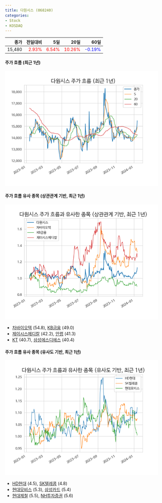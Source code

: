 ```yaml
---
title: 다원시스 (068240)
categories:
- Stock
- KOSDAQ
---
```


|종가|전일대비|5일|20일|60일|
|---:|-------:|--:|---:|---:|
|15,480|<span style="color: red">2.93%</span>|<span style="color: red">6.54%</span>|<span style="color: red">10.26%</span>|<span style="color: blue">-0.19%</span>|

<!-- more -->

#### 주가 흐름 (최근 1년)
![068240](/assets/images/stock/068240.png)


#### 주가 흐름 유사 종목 (상관관계 기반, 최근 1년)
![068240](/assets/images/stock/068240_corr.png)
- [차바이오텍](/085660/) (54.8), [KB금융](/105560/) (49.0)
- [제이시스메디칼](/287410/) (42.2), [안랩](/053800/) (41.3)
- [KT](/030200/) (40.7), [삼성에스디에스](/018260/) (40.4)


#### 주가 흐름 유사 종목 (유사도 기반, 최근 1년)
![068240](/assets/images/stock/068240_sim.png)
- [HD현대](/267250/) (4.5), [SK텔레콤](/017670/) (4.8)
- [현대모비스](/012330/) (5.3), [삼성카드](/029780/) (5.4)
- [현대제철](/004020/) (5.5), [NH투자증권](/005940/) (5.6)